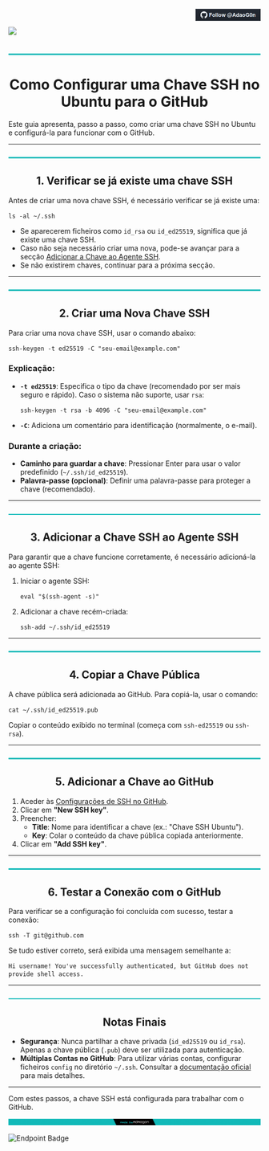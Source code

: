 <a href="https://github.com/AdaoG0n" style="pointer-events: none;"> <img src="https://github.com/AdaoG0n/AdaoG0n/blob/main/assests/Followbutton.png" width="130" align="right"/></a>

# <a href="#" style="pointer-events: none;"><img src="https://img.shields.io/github/last-commit/AdaoG0n/GIT_Tutorial?style=flat-square&color=%2312bab9" /> </a>

![](https://github.com/AdaoG0n/AdaoG0n/blob/main/assests/bar.png)
<div align="center"> 

  # Como Configurar uma Chave SSH no Ubuntu para o GitHub
</div>

Este guia apresenta, passo a passo, como criar uma chave SSH no Ubuntu e configurá-la para funcionar com o GitHub.

---

![](https://github.com/AdaoG0n/AdaoG0n/blob/main/assests/bar.png)
<div align="center"> 
  
## 1. Verificar se já existe uma chave SSH
</div>

Antes de criar uma nova chave SSH, é necessário verificar se já existe uma:

```shell
ls -al ~/.ssh
```

- Se aparecerem ficheiros como `id_rsa` ou `id_ed25519`, significa que já existe uma chave SSH.
- Caso não seja necessário criar uma nova, pode-se avançar para a secção [Adicionar a Chave ao Agente SSH](#3-adicionar-a-chave-ssh-ao-agente-ssh).
- Se não existirem chaves, continuar para a próxima secção.

---

![](https://github.com/AdaoG0n/AdaoG0n/blob/main/assests/bar.png)
<div align="center"> 

## 2. Criar uma Nova Chave SSH
</div>

Para criar uma nova chave SSH, usar o comando abaixo:

```shell
ssh-keygen -t ed25519 -C "seu-email@example.com"
```

### Explicação:
- **`-t ed25519`**: Especifica o tipo da chave (recomendado por ser mais seguro e rápido). Caso o sistema não suporte, usar `rsa`:
  ```shell
  ssh-keygen -t rsa -b 4096 -C "seu-email@example.com"
  ```
- **`-C`**: Adiciona um comentário para identificação (normalmente, o e-mail).

### Durante a criação:
- **Caminho para guardar a chave**: Pressionar Enter para usar o valor predefinido (`~/.ssh/id_ed25519`).
- **Palavra-passe (opcional)**: Definir uma palavra-passe para proteger a chave (recomendado).

---

![](https://github.com/AdaoG0n/AdaoG0n/blob/main/assests/bar.png)
<div align="center"> 

## 3. Adicionar a Chave SSH ao Agente SSH
</div>

Para garantir que a chave funcione corretamente, é necessário adicioná-la ao agente SSH:

1. Iniciar o agente SSH:
   ```shell
   eval "$(ssh-agent -s)"
   ```

2. Adicionar a chave recém-criada:
   ```shell
   ssh-add ~/.ssh/id_ed25519
   ```

---

![](https://github.com/AdaoG0n/AdaoG0n/blob/main/assests/bar.png)
<div align="center"> 

## 4. Copiar a Chave Pública
</div>

A chave pública será adicionada ao GitHub. Para copiá-la, usar o comando:

```shell
cat ~/.ssh/id_ed25519.pub
```

Copiar o conteúdo exibido no terminal (começa com `ssh-ed25519` ou `ssh-rsa`).

---

![](https://github.com/AdaoG0n/AdaoG0n/blob/main/assests/bar.png)
<div align="center"> 

## 5. Adicionar a Chave ao GitHub
</div>

1. Aceder às [Configurações de SSH no GitHub](https://github.com/settings/keys).
2. Clicar em **"New SSH key"**.
3. Preencher:
   - **Title**: Nome para identificar a chave (ex.: "Chave SSH Ubuntu").
   - **Key**: Colar o conteúdo da chave pública copiada anteriormente.
4. Clicar em **"Add SSH key"**.

---

![](https://github.com/AdaoG0n/AdaoG0n/blob/main/assests/bar.png)
<div align="center"> 

## 6. Testar a Conexão com o GitHub
</div>

Para verificar se a configuração foi concluída com sucesso, testar a conexão:

```shell
ssh -T git@github.com
```

Se tudo estiver correto, será exibida uma mensagem semelhante a:

```plaintext
Hi username! You've successfully authenticated, but GitHub does not provide shell access.
```

---

![](https://github.com/AdaoG0n/AdaoG0n/blob/main/assests/bar.png)
<div align="center"> 

## Notas Finais
</div>

- **Segurança**: Nunca partilhar a chave privada (`id_ed25519` ou `id_rsa`). Apenas a chave pública (`.pub`) deve ser utilizada para autenticação.
- **Múltiplas Contas no GitHub**: Para utilizar várias contas, configurar ficheiros `config` no diretório `~/.ssh`. Consultar a [documentação oficial](https://docs.github.com/en/authentication/connecting-to-github-with-ssh/managing-deploy-keys#platform-specific-setup) para mais detalhes.

---

Com estes passos, a chave SSH está configurada para trabalhar com o GitHub.


![](https://github.com/AdaoG0n/AdaoG0n/blob/main/assests/animated%20gifs/madeby.gif)

![Endpoint Badge](https://img.shields.io/endpoint?url=https%3A%2F%2Fhits.dwyl.com%2FAdaoG0n%2FSSH_key.json&style=flat-square&labelColor=black&color=blue)

